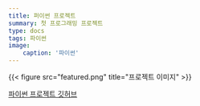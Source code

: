 ```yaml
---
title: 퍼이썬 프로젝트
summary: 첫 프로그래밍 프로젝트
type: docs
tags: 파이썬
image:
    caption: '파이썬'
---
```

{{< figure src="featured.png" title="프로젝트 이미지" >}}


[파이썬 프로젝트 깃허브](https://github.com/Coti00/PygameProject)
